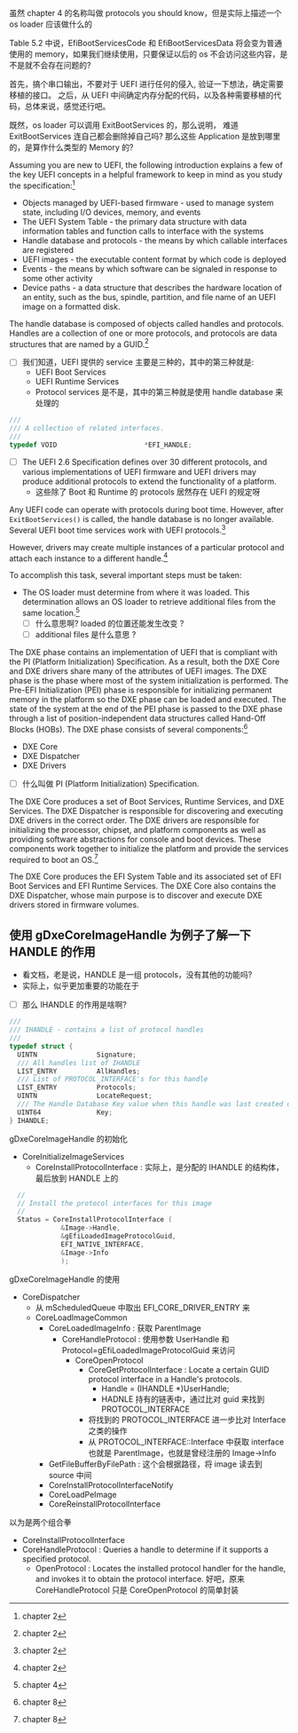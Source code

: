 虽然 chapter 4 的名称叫做 protocols you should know，但是实际上描述一个 os loader 应该做什么的

Table 5.2 中说，EfiBootServicesCode 和 EfiBootServicesData 将会变为普通使用的 memory，如果我们继续使用，只要保证以后的 os 不会访问这些内容，是不是就不会存在问题的?

首先，搞个串口输出，不要对于 UEFI 进行任何的侵入, 验证一下想法，确定需要移植的接口。
之后，从 UEFI 中间确定内存分配的代码，以及各种需要移植的代码，总体来说，感觉还行吧。

既然，os loader 可以调用 ExitBootServices 的，那么说明，
难道 ExitBootServices 连自己都会删除掉自己吗? 那么这些 Application 是放到哪里的，是算作什么类型的 Memory 的?

Assuming you are new to UEFI, the following introduction explains a few of the key UEFI concepts in a helpful framework to keep in mind as you study the specification:[^2]
- Objects managed by UEFI-based firmware - used to manage system state, including I/O devices, memory, and events
- The UEFI System Table - the primary data structure with data information tables and function calls to interface with the systems
- Handle database and protocols - the means by which callable interfaces are registered
- UEFI images - the executable content format by which code is deployed
- Events - the means by which software can be signaled in response to some other activity
- Device paths - a data structure that describes the hardware location of an entity, such as the bus, spindle, partition, and file name of an UEFI image on a formatted disk.

The handle database is composed of objects called handles and protocols. Handles are a collection of one or more protocols, and protocols are data structures that are named by a GUID.[^2]


- [ ] 我们知道，UEFI 提供的 service 主要是三种的，其中的第三种就是:
  - UEFI Boot Services
  - UEFI Runtime Services
  - Protocol services
是不是，其中的第三种就是使用 handle database 来处理的

```c
///
/// A collection of related interfaces.
///
typedef VOID                      *EFI_HANDLE;
```

- [ ] The UEFI 2.6 Specification defines over 30 different protocols, and various implementations of UEFI firmware and UEFI drivers may produce additional protocols to extend the functionality of a platform.
  - 这些除了 Boot 和 Runtime 的 protocols 居然存在 UEFI 的规定呀

Any UEFI code can operate with protocols during boot time. However, after `ExitBootServices()` is called, the handle database is no longer available. Several UEFI boot time services work with UEFI protocols.[^2]

However, drivers may create multiple instances of a particular protocol and attach each instance to a different handle.[^2]


To accomplish this task, several important steps must be taken:
- The OS loader must determine from where it was loaded. This determination allows an OS loader to retrieve additional files from the same location.[^4]
  - [ ] 什么意思啊? loaded 的位置还能发生改变 ?
  - [ ] additional files 是什么意思 ?

The DXE phase contains an implementation of UEFI that is compliant with the PI (Platform Initialization) Specification.
As a result, both the DXE Core and DXE drivers share many of the attributes of UEFI images.
The DXE phase is the phase where most of the system initialization is performed. The Pre-EFI Initialization (PEI) phase is responsible for initializing permanent memory in the platform so the DXE phase can be loaded and executed.
The state of the system at the end of the PEI phase is passed to the DXE phase through a list of position-independent data structures called Hand-Off Blocks (HOBs).
The DXE phase consists of several components:[^8]
- DXE Core
- DXE Dispatcher
- DXE Drivers

- [ ] 什么叫做 PI (Platform Initialization) Specification.

The DXE Core produces a set of Boot Services, Runtime Services, and DXE Services.
The DXE Dispatcher is responsible for discovering and executing DXE drivers in the correct order.
The DXE drivers are responsible for initializing the processor, chipset, and platform components as well as providing software abstractions for console and boot devices.
These components work together to initialize the platform and provide the services required to boot an OS.[^8]

The DXE Core produces the EFI System Table and its associated set of EFI Boot Services and EFI Runtime Services. The DXE Core also contains the DXE Dispatcher, whose main purpose is to discover and execute DXE drivers stored in firmware volumes.

## 使用 gDxeCoreImageHandle 为例子了解一下 HANDLE 的作用
- 看文档，老是说，HANDLE 是一组 protocols，没有其他的功能吗?
- 实际上，似乎更加重要的功能在于

- [ ] 那么 IHANDLE 的作用是啥啊?
```c
///
/// IHANDLE - contains a list of protocol handles
///
typedef struct {
  UINTN               Signature;
  /// All handles list of IHANDLE
  LIST_ENTRY          AllHandles;
  /// List of PROTOCOL_INTERFACE's for this handle
  LIST_ENTRY          Protocols;
  UINTN               LocateRequest;
  /// The Handle Database Key value when this handle was last created or modified
  UINT64              Key;
} IHANDLE;
```

gDxeCoreImageHandle 的初始化

- CoreInitializeImageServices
  - CoreInstallProtocolInterface : 实际上，是分配的 IHANDLE 的结构体，最后放到 HANDLE 上的
```c
  //
  // Install the protocol interfaces for this image
  //
  Status = CoreInstallProtocolInterface (
             &Image->Handle,
             &gEfiLoadedImageProtocolGuid,
             EFI_NATIVE_INTERFACE,
             &Image->Info
             );
```

gDxeCoreImageHandle 的使用

- CoreDispatcher
  - 从 mScheduledQueue 中取出 EFI_CORE_DRIVER_ENTRY 来
  - CoreLoadImageCommon
    - CoreLoadedImageInfo : 获取 ParentImage
      - CoreHandleProtocol : 使用参数 UserHandle 和 Protocol=gEfiLoadedImageProtocolGuid 来访问
        - CoreOpenProtocol
          - CoreGetProtocolInterface : Locate a certain GUID protocol interface in a Handle's protocols.
            - Handle = (IHANDLE *)UserHandle;
            - HADNLE 持有的链表中，通过比对 guid 来找到 PROTOCOL_INTERFACE
          - 将找到的 PROTOCOL_INTERFACE 进一步比对 Interface 之类的操作
          - 从 PROTOCOL_INTERFACE::Interface 中获取 interface 也就是 ParentImage，也就是曾经注册的 Image->Info
    - GetFileBufferByFilePath : 这个会根据路径，将 image 读去到 source 中间
    - CoreInstallProtocolInterfaceNotify
    - CoreLoadPeImage
    - CoreReinstallProtocolInterface

以为是两个组合拳
- CoreInstallProtocolInterface
- CoreHandleProtocol : Queries a handle to determine if it supports a specified protocol.
  - OpenProtocol : Locates the installed protocol handler for the handle, and invokes it to obtain the protocol interface.
好吧，原来 CoreHandleProtocol 只是 CoreOpenProtocol 的简单封装

[^2]: chapter 2
[^4]: chapter 4
[^8]: chapter 8
